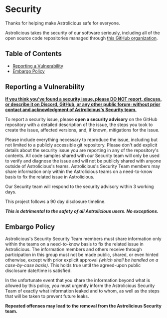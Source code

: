 # Security <!-- omit in toc -->

Thanks for helping make Astrolicious safe for everyone.

Astrolicious takes the security of our software seriously, including all of the open source code repositories managed through [this GitHub organization](https://github.com/astrolicious).

## Table of Contents <!-- omit in toc -->
- [Reporting a Vulnerability](#reporting-a-vulnerability)
- [Embargo Policy](#embargo-policy)

## Reporting a Vulnerability

<ins>**If you think you've found a security issue, please DO NOT report, discuss, or describe it on Discord, GitHub, or any other public forum; without prior contact and acknowledgment of Astrolicious's Security team.**<ins>

To report a security issue, please **open a security advisory** on the GitHub repository with a detailed description of the issue, the steps you took to create the issue, affected versions, and, if known, mitigations for the issue.

Please include everything necessary to reproduce the issue, including but not limited to a publicly accessible git repository. Please don't add explicit details about the security issue you are reporting in any of the repository's contents. All code samples shared with our Security team will only be used to verify and diagnose the issue and will not be publicly shared with anyone outside of Astrolicious's teams. Astrolicious's Security Team members may share information only within the Astrolicious teams on a need-to-know basis to fix the related issue in Astrolicious.

Our Security team will respond to the security advisory within 3 working days.

This project follows a 90 day disclosure timeline.

**_This is detrimental to the safety of all Astrolicious users. No exceptions._**

## Embargo Policy

Astrolicious's Security Security Team members must share information only within the teams on a need-to-know basis to fix the related issue in Astrolicious. The information members and others receive through participation in this group must not be made public, shared, or even hinted otherwise, except with prior explicit approval _(which shall be handled on a case-by-case basis)_. This holds true until the agreed-upon public disclosure date/time is satisfied.

In the unfortunate event that you share the information beyond what is allowed by this policy, you must urgently inform the Astrolicious Security Team of exactly what information leaked and to whom, as well as the steps that will be taken to prevent future leaks.

**Repeated offenses may lead to the removal from the Astrolicious Security team.**
